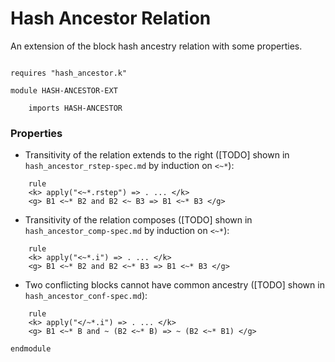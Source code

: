 Hash Ancestor Relation
======================

An extension of the block hash ancestry relation with some properties. 
```k

requires "hash_ancestor.k"

module HASH-ANCESTOR-EXT

    imports HASH-ANCESTOR
```

### Properties

- Transitivity of the relation extends to the right ([TODO] shown in `hash_ancestor_rstep-spec.md` by induction on `<~*`):

```k
    rule
    <k> apply("<~*.rstep") => . ... </k>
    <g> B1 <~* B2 and B2 <~ B3 => B1 <~* B3 </g>
```

- Transitivity of the relation composes ([TODO] shown in `hash_ancestor_comp-spec.md` by induction on `<~*`):

```k
    rule
    <k> apply("<~*.i") => . ... </k>
    <g> B1 <~* B2 and B2 <~* B3 => B1 <~* B3 </g>
```

- Two conflicting blocks cannot have common ancestry ([TODO] shown in `hash_ancestor_conf-spec.md`):

```k
    rule
    <k> apply("</~*.i") => . ... </k>
    <g> B1 <~* B and ~ (B2 <~* B) => ~ (B2 <~* B1) </g>
```

```k
endmodule
```
